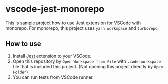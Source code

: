 # vscode-jest-monorepo

This is sample project how to use Jest extension for VSCode with monorepo.
For monorepo, this project uses `yarn workspace` and `turborepo`.

## How to use

1. Install [Jest](https://marketplace.visualstudio.com/items?itemName=Orta.vscode-jest) extension to your VSCode.  
2. Open this repository by `Open Workspace from File` with `.code-workspace` file that is included this project.
(Not opening this project directly by `Open Folder`)
3. You can run tests from VSCode runner.